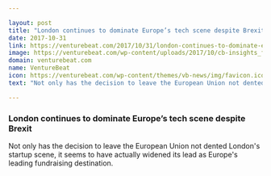 ```yaml
---

layout: post
title: "London continues to dominate Europe’s tech scene despite Brexit"
date: 2017-10-31
link: https://venturebeat.com/2017/10/31/london-continues-to-dominate-europes-tech-scene-despite-brexit/
image: https://venturebeat.com/wp-content/uploads/2017/10/cb-insights_french-tech-report-q3-2017-pdf1.jpg?fit=780%2C546&strip=all
domain: venturebeat.com
name: VentureBeat
icon: https://venturebeat.com/wp-content/themes/vb-news/img/favicon.ico
text: "Not only has the decision to leave the European Union not dented London's startup scene, it seems to have actually widened its lead as Europe's leading fundraising destination."

---
```


### London continues to dominate Europe’s tech scene despite Brexit

Not only has the decision to leave the European Union not dented London's startup scene, it seems to have actually widened its lead as Europe's leading fundraising destination.